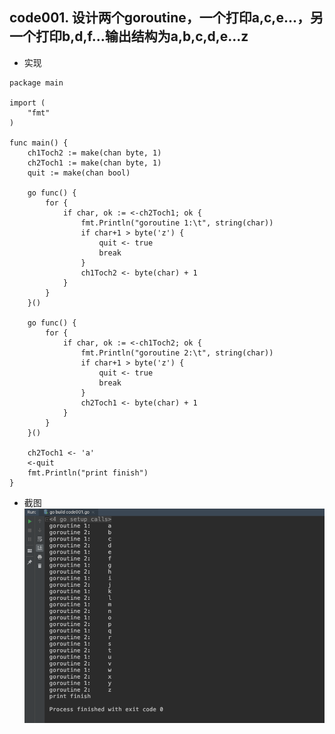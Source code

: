 ## code001. 设计两个goroutine，一个打印a,c,e...，另一个打印b,d,f...输出结构为a,b,c,d,e...z
- 实现
```
package main

import (
	"fmt"
)

func main() {
	ch1Toch2 := make(chan byte, 1)
	ch2Toch1 := make(chan byte, 1)
	quit := make(chan bool)

	go func() {
		for {
			if char, ok := <-ch2Toch1; ok {
				fmt.Println("goroutine 1:\t", string(char))
				if char+1 > byte('z') {
					quit <- true
					break
				}
				ch1Toch2 <- byte(char) + 1
			}
		}
	}()

	go func() {
		for {
			if char, ok := <-ch1Toch2; ok {
				fmt.Println("goroutine 2:\t", string(char))
				if char+1 > byte('z') {
					quit <- true
					break
				}
				ch2Toch1 <- byte(char) + 1
			}
		}
	}()

	ch2Toch1 <- 'a'
	<-quit
	fmt.Println("print finish")
}

```
- 截图
![code001](img/code001.png)
